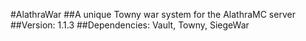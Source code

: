 #AlathraWar
##A unique Towny war system for the AlathraMC server
##Version: 1.1.3
##Dependencies: Vault, Towny, SiegeWar

